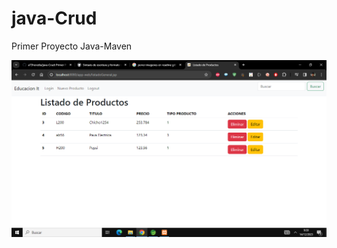 # java-Crud
Primer Proyecto Java-Maven

![imagenes Productos](https://github.com/a73heredia/java-Crud/blob/main/listadoProductos.png)
